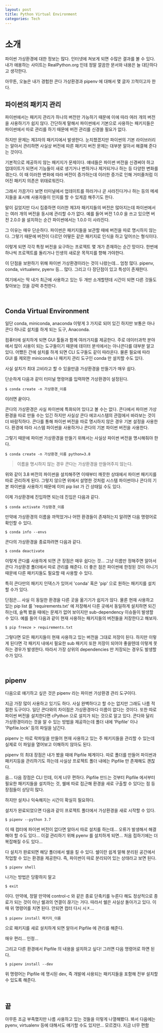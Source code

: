 ```yaml
---
layout: post
title: Python Virtual Environment
categories: Tech
---
```


# 소개

파이썬 가상환경에 대한 정보는 많다. 인터넷에 쳐보게 되면 수많은 결과를 볼 수 있다.
내가 애용하는 사이트는 RealPython.org 인데 정말 깔끔한 문서와 내용은 늘 대단하다고 생각한다.

아무튼, 오늘은 내가 경험한 콘다 가상환경과 pipenv 에 대해서 몇 글자 끄적이고자 한다.

## 파이썬의 패키지 관리

파이썬에서는 패키지 관리가 하나의 버전만 가능하기 때문에 이에 따라 여러 개의 버전을 사용하기가 쉽지 않다. 간단하게 말해서 파이썬에서 기본으로 사용하는 패키지들은 파이썬에서 따로 관리를 하기 때문에 버전 관리를 신경쓸 필요가 없다.

하지만 문제는 제3자의 패키지에서 발생한다. 눈치챘겠지만 파이썬의 기본 라이브러리는 알아서 관리하면 사실상 버전에 따른 패키지 버전 문제는 대부분 알아서 해결해 준다는 것이다.

기본적으로 제공하지 않는 패키지가 문제이다. 얘네들은 파이썬 버전을 신경써야 하고 업데이트가 되면서 기능들이 새로 생기거나 변하거나 제거되거나 하는 등 다양한 변화를 겪는다.
이 때 이러한 변화에 따라 버전이 증가하는데 이러한 증가로 인해 거미줄처럼 이어진 패키지 의존은 위태로워진다.

그래서 가끔가다 보면 터미널에서 업데이트를 하라거나 곧 사라진다거나 하는 등의 메세지들을 표시해 사용자들이 인지를 할 수 있게끔 해주기도 한다.

말이 길었지만 다시 집중하면 이러한 제3자 패키지들의 버전은 많아지는데 파이썬에서는 여러 개의 버전을 동시에 관리할 수가 없다.
예를 들어 버전 1.0.0 을 쓰고 있으면 버전 2.0.0 을 설치하는 순간 파이썬에서는 1.0.0 이 사라진다.

그 이유는 매우 단순하다. 파이썬은 패키지들을 보관할 때에 버전을 따로 명시하지 않는다. 그렇기 때문에 버전이 다르던 어떻든 같은 패키지로 인식을 하고 덮어쓰는 형식이다.

이렇게 되면 각각 특정 버전을 요구하는 프로젝트 몇 개가 존재하는 순간 망이다. 한번에 하나씩 프로젝트를 돌리거나 인생의 새로운 목적지를 향해 가야한다.

이 단점을 보완하기 위해 파이썬 가상환경이라는 것이 나왔는데... 엄청 많다. pipenv, conda, virtualenv, pyenv 등... 많다. 그리고 다 장단점이 있고 특성이 존재한다.

여기에서는 딱 내가 최근에 사용하고 있는 두 개만 소개할텐데 시간이 되면 다른 것들도 찾아보는 것을 강력 추천한다.

<br>

## Conda Virtual Environment

일단 conda, miniconda, anaconda 이렇게 3 가지로 되어 있긴 하지만 보통은 아나콘다 하나로 설치를 하게 되는 도구, Anaconda.

컴퓨터에 설치하게 되면 GUI 툴들과 함께 여러가지를 제공한다. 주로 데이터과학 분야에서 많이 사용이 되는 도구들이기 때문에 데이터 분석에서는 아나콘다를 대부분 알고 있다.
어쨌든 간에 설치를 하게 되면 CLI 도구들도 같이 따라온다. 물론 필요에 따라 GUI 를 제외한 miniconda 나 패키지 관리 도구인 conda 만 설치할 수도 있다.

사실 설치가 최대 고비라고 할 수 있을만큼 가상환경을 만들기가 매우 쉽다.

단순하게 다음과 같이 터미널 명령어를 입력하면 가상환경이 설정된다.

```
$ conda create -n 가상환경_이름
```

이러면 끝이다.

콘다의 가상환경은 사실 파이썬에 특화되어 있다고 볼 수는 없다. 콘다에서 파이썬 가상환경을 따로 만들 수는 있긴 하지만 사실상 콘다 에코시스템의 관점에서 바라보는 것이 더 바람직하다.
콘다를 통해 파이썬 버전을 따로 명시하지 않은 경우 기본 설정을 사용한다. 환경에 따라 시스템 파이썬을 사용하거나 콘다의 기본 파이썬 버전을 사용한다.

그렇기 때문에 파이썬 가상환경을 만들기 위해서는 사실상 파이썬 버전을 명시해줘야 한다.

```
$ conda create -n 가상환경_이름 python=3.8
```

> 이름을 명시하지 않는 경우 콘다는 가상환경을 만들어주지 않는다.

위와 같이 3.8 버전의 파이썬을 설치해주면 이때부터 깨끗한 상태에서 파이썬 패키지를 따로 관리하게 된다. 그렇지 않으면 위에서 설명한 것처럼 시스템 파이썬이나 콘다의 기본 파이썬을 사용하기 때문에 이미 pip list 가 긴 상태일 수도 있다.

이제 가상환경에 진입하면 되는데 진입은 다음과 같다.

```
$ conda activate 가상환경_이름
```

만약에 가상환경의 이름을 까먹었거나 어떤 환경들이 존재하는지 알려면 다음 명령어로 확인할 수 있다.

```
$ conda info --envs
```

콘다의 가상환경을 종료하려면 다음과 같다.

```
$ conda deactivate
```

이렇게 콘다를 사용하게 되면 큰 장점은 매우 쉽다는 것... 그냥 이름만 정해주면 알아서 콘다 가상환경 폴더에서 따로 관리를 해준다. 더 좋은 점은 파이썬에 한정된 것이 아니기 때문에 다른 패키지들도 필요할 때 사용할 수 있다.

특히 콘다만의 패키지 인덱스가 있어서 'conda' 혹은 'pip' 으로 원하는 패키지를 설치할 수가 있다.

단점은... 사실 이 동일한 환경을 다른 곳을 옮기기가 쉽지가 않다. 물론 현재 사용하고 있는 pip list 를 'requirements.txt' 에 저장해서 다른 곳에서 동일하게 설치하면 되긴 하는데, 슬쩍 봤을 때에는 문제가 없어 보이지만 sub-dependency 이슈들이 발생할 수 있다. 예를 들어 다음과 같이 현재 사용하는 패키지들의 버전들을 저장한다고 해보자.

```
$ pip freeze > requirements.txt
```

그렇다면 모든 패키지들이 현재 사용하고 있는 버전을 그대로 저장이 된다. 하지만 이렇게 된다면 각 패키지 내에서 필요한 sub 패키지 또한 저장이 되어야 좋을텐데 이렇게 못하는 경우가 발생한다. 따라서 가장 상위의 dependencies 만 저장되는 경우도 발생할 수가 있다.

<br>

## pipenv

다음으로 얘기하고 싶은 것은 pipenv 라는 파이썬 가상환경 관리 도구이다.

지금 가장 많이 사용하고 있기도 하다. 사실 완벽하다고 할 수는 없지만 그래도 나름 적절한 도구이다. 일단 콘다와의 차이점은 가상환경마다 이름이 없다는 것이다. 또한 따로 파이썬 버전을 설치한다면 cPython 으로 설치가 되는 것으로 알고 있다. 콘다와 달리 가상환경이라는 것을 알 수 있는 방법을 제공하는데 폴더 내에 'Pipfile' 이나 'Pipfile.lock' 등의 파일을 남긴다.

pipenv 는 따로 락파일을 만들어 현재 사용하고 있는 주 패키지들을 관리할 수 있는데 실제로 이 파일을 열어보고 이해하지 않아도 된다.

pipenv 의 최대 장점은 내가 봤을 때에 Pipfile 체계이다. 따로 폴더를 만들어 파이썬과 패키지등을 관리하기도 하는데 사실상 프로젝트 폴더 내에는 Pipfile 만 존재해도 괜찮다.

음... 다음 장점은 CLI 인데, 이게 너무 편하다. Pipfile 만드는 것부터 Pipfile 에서부터 필요한 패키지들을 설치하는 것, 쉘에 따로 접근해 환경을 새로 구출할 수 있다는 점 등 장점들이 상당히 많다.

하지만 설치나 익숙해지는 시간이 확실히 필요하다.

설치가 완료되었으면 다음과 같이 프로젝트 폴더에서 가상환경을 새로 시작할 수 있다.

```
$ pipenv --python 3.7
```

이 때 컴터에 파이썬 버전이 없다면 알아서 따로 설치를 하는데... 오류가 발생해서 해결해야 할 수도 있다... 이걸 관리하기 위해 pyenv 를 설치하게 되면... 처음 접하기에는 더 복잡해질 수도 있다...

다 설치가 완료되면 해당 폴더에서 쉘을 킬 수 있다.
쉘이란 쉽게 말해 분리된 공간에서 작업할 수 있는 환경을 제공한다. 즉, 파이썬이 따로 분리되어 있는 상태라고 보면 된다.

```
$ pipenv shell
```

나가는 방법은 당황하지 말고

```
$ exit
```

이다. 만약에, 정말 만약에 control-c 와 같은 종료 단축키를 누른다 해도 정상적으로 종료가 되는 것이 아닌 쉘과의 연결이 끊기는 거다. 따라서 쉘은 사실상 돌아가고 있다. 이 때 위 명령어를 치면 된다. 안되면 컴터 다시 시ㅈ...

```
$ pipenv install 패키지_이름
```

으로 패키지를 새로 설치하게 되면 알아서 Pipfile 에 관리를 해준다.

매우 편리... 인정...

그리고 다른 환경에서 Pipfile 의 내용을 설치하고 싶다! 그러면 다음 명령어로 하면 된다.

```
$ pipenv install --dev
```

위 명령어는 Pipfile 에 명시된 dev, 즉 개발에 사용되는 패키지들을 포함해 전부 설치할 수 있도록 해준다.

<br>

## 끝

아무튼 조금 부족했지만 나름 사용하고 있는 것들을 이렇게 나열해봤다. 봐서 다음에는 pyenv, virtualenv 등에 대해서도 얘기할 수도 있지만... 모르겠다. 지금 너무 편함